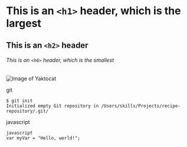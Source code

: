 # This is an `<h1>` header, which is the largest

## This is an `<h2>` header

###### This is an `<h6>` header, which is the smallest

![Image of Yaktocat](https://octodex.github.com/images/yaktocat.png)

git
```
$ git init
Initialized empty Git repository in /Users/skills/Projects/recipe-repository/.git/
```
javascript
``` 
javascript
var myVar = "Hello, world!";
```


